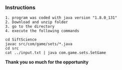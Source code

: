### Instructions
	
	1. program was coded with java version "1.8.0_131"
	2. Download and unzip folder
	3. go to the directory
	4. execute the following commands
		
```
cd SiftScience
javac src/com/game/sets/*.java
cd src
cat ../input.txt | java com.game.sets.SetGame
``` 
        
  **Thank you so much for the opportunity**